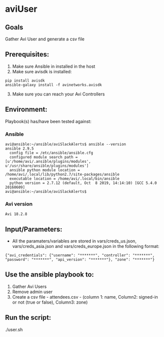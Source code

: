 # aviUser

## Goals
Gather Avi User and generate a csv file

## Prerequisites:
1. Make sure Ansible in installed in the host
2. Make sure avisdk is installed:
```
pip install avisdk
ansible-galaxy install -f avinetworks.avisdk
```
3. Make sure you can reach your Avi Controllers

## Environment:
Playbook(s) has/have been tested against:

### Ansible

```
avi@ansible:~/ansible/aviSlackAlerts$ ansible --version
ansible 2.9.5
  config file = /etc/ansible/ansible.cfg
  configured module search path = [u'/home/avi/.ansible/plugins/modules', u'/usr/share/ansible/plugins/modules']
  ansible python module location = /home/avi/.local/lib/python2.7/site-packages/ansible
  executable location = /home/avi/.local/bin/ansible
  python version = 2.7.12 (default, Oct  8 2019, 14:14:10) [GCC 5.4.0 20160609]
avi@ansible:~/ansible/aviSlackAlerts$
```

### Avi version

```
Avi 18.2.8
```

## Input/Parameters:

- All the paramaters/variables are stored in vars/creds_us.json, vars/creds_asia.json and vars/creds_europe.json in the following format:

```
{"avi_credentials": {"username": "*******", "controller": "*******", "password": "*******", "api_version": "*******"}, "zone": "*******"}

```


## Use the ansible playbook to:
1. Gather Avi Users
2. Remove admin user
3. Create a csv file - attendees.csv - (column 1: name, Column2: signed-in or not (true or false), Column3: zone)

## Run the script:
./user.sh
